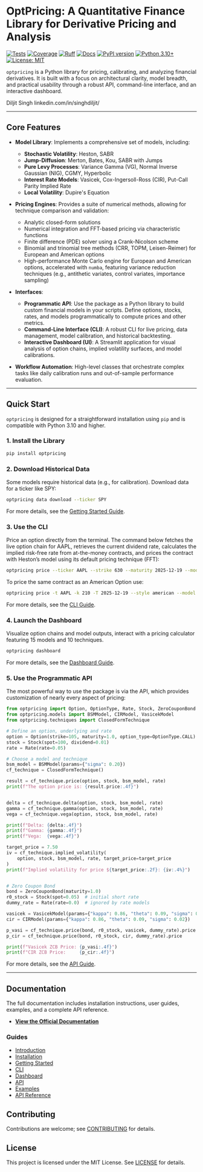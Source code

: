 # OptPricing: A Quantitative Finance Library for Derivative Pricing and Analysis

[![Tests](https://img.shields.io/github/actions/workflow/status/diljit22/quantfin/ci.yml?branch=main&label=tests)](https://github.com/diljit22/quantfin/actions/workflows/ci.yml)
[![Coverage](https://codecov.io/gh/diljit22/quantfin/branch/main/graph/badge.svg)](https://codecov.io/gh/diljit22/quantfin)
[![Ruff](https://img.shields.io/github/actions/workflow/status/diljit22/quantfin/ci.yml?branch=main&label=ruff)](https://github.com/diljit22/quantfin/actions/workflows/ci.yml)
[![Docs](https://img.shields.io/github/actions/workflow/status/diljit22/quantfin/ci.yml?branch=main&label=docs)](https://github.com/diljit22/quantfin/actions/workflows/ci.yml)
[![PyPI version](https://img.shields.io/pypi/v/optpricing.svg)](https://pypi.org/project/optpricing/)
[![Python 3.10+](https://img.shields.io/badge/python-3.10+-blue.svg)](https://www.python.org/downloads/)
[![License: MIT](https://img.shields.io/badge/License-MIT-yellow.svg)](https://opensource.org/licenses/MIT)

`optpricing` is a Python library for pricing, calibrating, and analyzing financial derivatives. It is built with a focus on architectural clarity, model breadth, and practical usability through a robust API, command-line interface, and an interactive dashboard.

Diljit Singh
linkedin.com/in/singhdiljit/

---

## Core Features

* **Model Library**: Implements a comprehensive set of models, including:
  * **Stochastic Volatility**: Heston, SABR
  * **Jump-Diffusion**: Merton, Bates, Kou, SABR with Jumps
  * **Pure Levy Processes**: Variance Gamma (VG), Normal Inverse Gaussian (NIG), CGMY, Hyperbolic
  * **Interest Rate Models**: Vasicek, Cox-Ingersoll-Ross (CIR), Put-Call Parity Implied Rate
  * **Local Volatility**: Dupire's Equation

* **Pricing Engines**: Provides a suite of numerical methods, allowing for technique comparison and validation:
  * Analytic closed-form solutions
  * Numerical integration and FFT-based pricing via characteristic functions
  * Finite difference (PDE) solver using a Crank-Nicolson scheme
  * Binomial and trinomial tree methods (CRR, TOPM, Leisen-Reimer) for European and American options
  * High-performance Monte Carlo engine for European and American options, accelerated with `numba`, featuring variance reduction techniques (e.g., antithetic variates, control variates, importance sampling)

* **Interfaces**:
  * **Programmatic API**: Use the package as a Python library to build custom financial models in your scripts. Define options, stocks, rates, and models programmatically to compute prices and other metrics.
  * **Command-Line Interface (CLI)**: A robust CLI for live pricing, data management, model calibration, and historical backtesting.
  * **Interactive Dashboard (UI)**: A Streamlit application for visual analysis of option chains, implied volatility surfaces, and model calibrations.

* **Workflow Automation**: High-level classes that orchestrate complex tasks like daily calibration runs and out-of-sample performance evaluation.

---

## Quick Start

`optpricing` is designed for a straightforward installation using `pip` and is compatible with Python 3.10 and higher.

### 1. Install the Library

```bash
pip install optpricing
```

### 2. Download Historical Data

Some models require historical data (e.g., for calibration). Download data for a ticker like SPY:

```bash
optpricing data download --ticker SPY
```

For more details, see the [Getting Started Guide](https://diljit22.github.io/quantFin/guide/getting_started/).

### 3. Use the CLI

Price an option directly from the terminal. The command below fetches the live option chain for AAPL, retrieves the current dividend rate, calculates the implied risk-free rate from at-the-money contracts, and prices the contract with Heston’s model using its default pricing technique (FFT):

```bash
optpricing price --ticker AAPL --strike 630 --maturity 2025-12-19 --model Heston --param "rho=-0.7" --param "vol_of_vol=0.5"
```

To price the same contract as an American Option use:

```bash
optpricing price -t AAPL -k 210 -T 2025-12-19 --style american --model Heston --param "rho=-0.7" --param "vol_of_vol=0.5"
```

For more details, see the [CLI Guide](https://diljit22.github.io/quantFin/guide/CLI/).

### 4. Launch the Dashboard

Visualize option chains and model outputs, interact with a pricing calculator featuring 15 models and 10 techniques.

```bash
optpricing dashboard
```

For more details, see the [Dashboard Guide](https://diljit22.github.io/quantFin/guide/dashboard/).

### 5. Use the Programmatic API

The most powerful way to use the package is via the API, which provides customization of nearly every aspect of pricing:

```python
from optpricing import Option, OptionType, Rate, Stock, ZeroCouponBond
from optpricing.models import BSMModel, CIRModel, VasicekModel
from optpricing.techniques import ClosedFormTechnique

# Define an option, underlying and rate
option = Option(strike=105, maturity=1.0, option_type=OptionType.CALL)
stock = Stock(spot=100, dividend=0.01)
rate = Rate(rate=0.05)

# Choose a model and technique
bsm_model = BSMModel(params={"sigma": 0.20})
cf_technique = ClosedFormTechnique()

result = cf_technique.price(option, stock, bsm_model, rate)
print(f"The option price is: {result.price:.4f}")


delta = cf_technique.delta(option, stock, bsm_model, rate)
gamma = cf_technique.gamma(option, stock, bsm_model, rate)
vega = cf_technique.vega(option, stock, bsm_model, rate)

print(f"Delta: {delta:.4f}")
print(f"Gamma: {gamma:.4f}")
print(f"Vega:  {vega:.4f}")

target_price = 7.50
iv = cf_technique.implied_volatility(
    option, stock, bsm_model, rate, target_price=target_price
)
print(f"Implied volatility for price ${target_price:.2f}: {iv:.4%}")


# Zero Coupon Bond
bond = ZeroCouponBond(maturity=1.0)
r0_stock = Stock(spot=0.05)  # initial short rate
dummy_rate = Rate(rate=0.0)  # ignored by rate models

vasicek = VasicekModel(params={"kappa": 0.86, "theta": 0.09, "sigma": 0.02})
cir = CIRModel(params={"kappa": 0.86, "theta": 0.09, "sigma": 0.02})

p_vasi = cf_technique.price(bond, r0_stock, vasicek, dummy_rate).price
p_cir = cf_technique.price(bond, r0_stock, cir, dummy_rate).price

print(f"Vasicek ZCB Price: {p_vasi:.4f}")
print(f"CIR ZCB Price:     {p_cir:.4f}")
```

For more details, see the [API Guide](https://diljit22.github.io/quantFin/guide/API/).

---

## Documentation

The full documentation includes installation instructions, user guides, examples, and a complete API reference.

* **[View the Official Documentation](https://diljit22.github.io/quantFin/)**

### Guides

* [Introduction](https://diljit22.github.io/quantFin/guide/introduction/)
* [Installation](https://diljit22.github.io/quantFin/guide/installation/)
* [Getting Started](https://diljit22.github.io/quantFin/guide/getting_started/)
* [CLI](https://diljit22.github.io/quantFin/guide/CLI/)
* [Dashboard](https://diljit22.github.io/quantFin/guide/dashboard/)
* [API](https://diljit22.github.io/quantFin/guide/API/)
* [Examples](https://diljit22.github.io/quantFin/guide/examples/)
* [API Reference](https://diljit22.github.io/quantFin/reference/)

## Contributing

Contributions are welcome; see [CONTRIBUTING](/CONTRIBUTING.md) for details.

## License

This project is licensed under the MIT License. See [LICENSE](LICENSE) for details.
